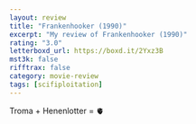 ```yaml
---
layout: review
title: "Frankenhooker (1990)"
excerpt: "My review of Frankenhooker (1990)"
rating: "3.0"
letterboxd_url: https://boxd.it/2Yxz3B
mst3k: false
rifftrax: false
category: movie-review
tags: [scifiploitation]
---
```


Troma + Henenlotter = 🫀
